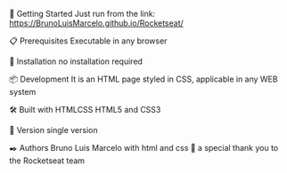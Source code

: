 🚀 Getting Started Just run from the link: https://BrunoLuisMarcelo.github.io/Rocketseat/

📋 Prerequisites Executable in any browser

🔧 Installation no installation required

📦 Development It is an HTML page styled in CSS, applicable in any WEB system

🛠️ Built with HTMLCSS HTML5 and CSS3

📌 Version single version

✒️ Authors Bruno Luis Marcelo with html and css 🎁 a special thank you to the Rocketseat team
